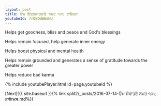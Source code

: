 ```yaml
---
layout: post
title: ਓਮ ਇੰਦ੍ਰਕਾਰਮਾਣੇ ਨਮਹ ੧੦੮ ਟਾਇਮਸ
youtubeId: 7rOBDdWWsNU
---
```

 
 
Helps get goodness, bliss and peace and God's blessings
 
Helps remain focused, help generate inner energy 
 
Helps boost physical and mental health 
 
Helps remain grounded and generates a sense of gratitude towards the greater power 
 
Helps reduce bad karma
 
 
 
 


{% include youtubePlayer.html id=page.youtubeId %}
 
[Next]({{ site.baseurl }}{% link  split2/_posts/2016-07-14-ਓਮ ਸੰਧਾਤਰੇ ਨਮਹ ੧੦੮ ਟਾਇਮਸ.md%})
 
